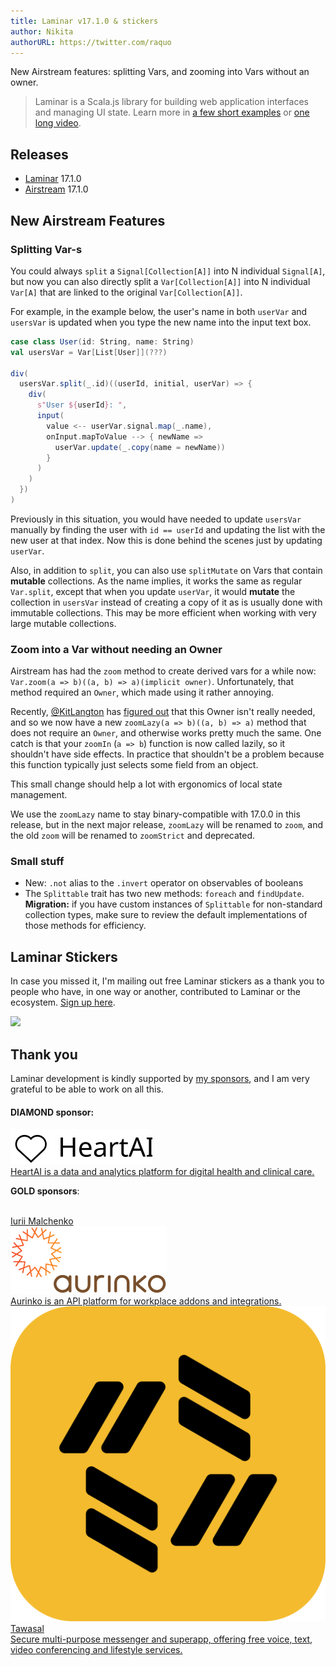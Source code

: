 ```yaml
---
title: Laminar v17.1.0 & stickers
author: Nikita
authorURL: https://twitter.com/raquo
---
```


New Airstream features: splitting Vars, and zooming into Vars without an owner.

<!--truncate-->

> Laminar is a Scala.js library for building web application interfaces and managing UI state. Learn more in [a few short examples](https://demo.laminar.dev) or [one long video](https://www.youtube.com/watch?v=L_AHCkl6L-Q).


## Releases

* [Laminar](https://github.com/raquo/laminar) 17.1.0
* [Airstream](https://github.com/raquo/airstream) 17.1.0


## New Airstream Features


### Splitting Var-s

You could always `split` a `Signal[Collection[A]]` into N individual `Signal[A]`, but now you can also directly split a `Var[Collection[A]]` into N individual `Var[A]` that are linked to the original `Var[Collection[A]]`.

For example, in the example below, the user's name in both `userVar` and `usersVar` is updated when you type the new name into the input text box.

```scala
case class User(id: String, name: String)
val usersVar = Var[List[User]](???)

div(
  usersVar.split(_.id)((userId, initial, userVar) => {
    div(
      s"User ${userId}: ",
      input(
        value <-- userVar.signal.map(_.name),
        onInput.mapToValue --> { newName =>
          userVar.update(_.copy(name = newName))
        }
      )
    )
  })
)
```

Previously in this situation, you would have needed to update `usersVar` manually by finding the user with `id == userId` and updating the list with the new user at that index. Now this is done behind the scenes just by updating `userVar`.

Also, in addition to `split`, you can also use `splitMutate` on Vars that contain **mutable** collections. As the name implies, it works the same as regular `Var.split`, except that when you update `userVar`, it would **mutate** the collection in `usersVar` instead of creating a copy of it as is usually done with immutable collections. This may be more efficient when working with very large mutable collections.


### Zoom into a Var without needing an Owner

Airstream has had the `zoom` method to create derived vars for a while now: `Var.zoom(a => b)((a, b) => a)(implicit owner)`. Unfortunately, that method required an `Owner`, which made using it rather annoying.

Recently, [@KitLangton](https://github.com/kitlangton) has [figured out](https://github.com/raquo/Airstream/issues/119) that this Owner isn't really needed, and so we now have a new `zoomLazy(a => b)((a, b) => a)` method that does not require an `Owner`, and otherwise works pretty much the same. One catch is that your `zoomIn` (`a => b`) function is now called lazily, so it shouldn't have side effects. In practice that shouldn't be a problem because this function typically just selects some field from an object.

This small change should help a lot with ergonomics of local state management.

We use the `zoomLazy` name to stay binary-compatible with 17.0.0 in this release, but in the next major release, `zoomLazy` will be renamed to `zoom`, and the old `zoom` will be renamed to `zoomStrict` and deprecated.


### Small stuff

* New: `.not` alias to the `.invert` operator on observables of booleans
* The `Splittable` trait has two new methods: `foreach` and `findUpdate`. **Migration:** if you have custom instances of `Splittable` for non-standard collection types, make sure to review the default implementations of those methods for efficiency.


## Laminar Stickers

In case you missed it, I'm mailing out free Laminar stickers as a thank you to people who have, in one way or another, contributed to Laminar or the ecosystem. [Sign up here](https://docs.google.com/forms/d/e/1FAIpQLSdxwtT0-Yy9mxcyYoNPUwinAMzAojGviAY-pp8KARnf_NLxKA/viewform).

<img src="/img/blog/laminar_stickers_1000.jpg" />


## Thank you

Laminar development is kindly supported by [my sponsors](https://github.com/sponsors/raquo), and I am very grateful to be able to work on all this.


<h4 class="x-like-h3">DIAMOND sponsor:</h4>

<div class="-sponsorsList x-alignItemsStart x-justifyContentCenter">
<div class="-sponsor x-diamond x-company x-heartai">
  <a class="x-noHover" href="https://www.heartai.net/">
    <img class="-logo" src="/img/sponsors/heartai.svg" alt="" />
    <div class="-tagline"><u>HeartAI</u> is a data and analytics platform for digital health and clinical care.</div>
  </a>
</div>
</div>

**GOLD sponsors**:

<div class="-sponsorsList x-alignItemsEnd">
  <div class="-sponsor x-person x-yurique">
    <img class="-avatar x-rounded" src="/img/sponsors/yurique.jpg" alt="" />
    <div class="-text">
      <div class="-name"><a href="https://github.com/yurique">Iurii Malchenko</a></div>
    </div>
  </div>
  <div class="-sponsor x-company x-aurinko">
    <a class="x-noHover" href="https://www.aurinko.io/">
      <img class="-logo" src="/img/sponsors/aurinko-light-250px.png" alt="" />
      <div class="-tagline"><u>Aurinko</u> is an API platform for workplace addons and integrations.</div>
    </a>
  </div>
  <a class="-sponsor x-person x-tawasal" href="https://tawasal.ae">
    <img class="-avatar" src="/img/sponsors/tawasal.svg" alt="" />
    <div class="-text">
      <div class="-name">Tawasal</div>
      <div class="-description">Secure multi-purpose messenger and superapp, offering free voice, text, video conferencing and lifestyle services.</div>
    </div>
  </a>
  <div class="-sponsor x-empty">
    <!-- filler for layout purposes -->
  </div>
</div>
